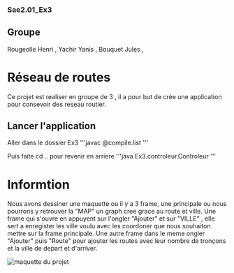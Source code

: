 ### Sae2.01_Ex3

## Groupe
Rougeolle Henri ,
Yachir    Yanis ,
Bouquet   Jules ,

# Réseau de routes 
Ce projet est realiser en groupe de 3 ,
il a pour but de crée une application pour consevoir des reseau routier.

## Lancer l'application 
Aller dans le dossier Ex3
'''javac @compile.list '''

Puis faite cd .. pour revenir en arriere
'''java Ex3.controleur.Controleur '''

# Informtion
Nous avons dessiner une maquette ou il y a 3 frame,
une principale ou nous pourrons y retrouver la "MAP" un graph cree grace au route et ville.
Une frame qui s'ouvre en appuyent sur l'ongler "Ajouter" et sur "VILLE" , elle sert a enregister 
les ville voulu avec les coordoner que nous souhaiton mettre sur la frame principale.
Une autre frame dans le meme ongler "Ajouter" puis "Route" pour ajouter les routes avec leur nombre de
tronçons et la ville de depart et d'arriver.

<img src="https://media.discordapp.net/attachments/1241273545380859994/1247106690269319168/20240603_103528.jpg?ex=665f7add&is=665e295d&hm=f338c035f38b69a269c28fc8acd7179254dd71cc047b8c60ee1532c0d5d52e3a&=&format=webp&width=775&height=581" alt="maquette du projet" />
